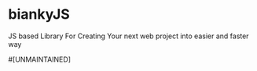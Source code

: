 # biankyJS
JS based Library For Creating Your next web  project into easier and faster way

#[UNMAINTAINED]

